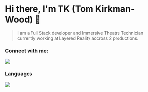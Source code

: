 # Hi there, I'm TK (Tom Kirkman-Wood) 👋 

> I am a Full Stack developer and Immersive Theatre Technician currently working at Layered Reality accross 2 productions. 

### Connect with me:
[<img src="https://img.shields.io/badge/-Website-ed5555?&style=for-the-badge&logo=html5&logoColor=white" />][website]
<br />

### Languages

[<img src="https://img.shields.io/badge/-javascript-F7DF1E?&style=for-the-badge&logo=javascript&logoColor=black" />][website]

<br />

[website]: https://tkw.bz
